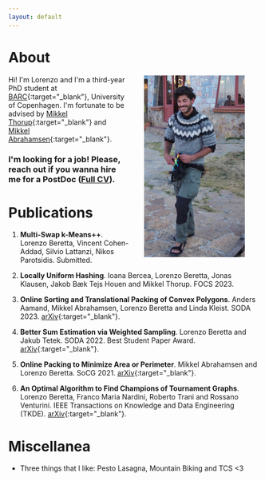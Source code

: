 ```yaml
---
layout: default
---
```


# About

<img src="figures/titicaca_lake.jpg" align="right" width="40%" hspace="30" vspace="0" alt="be balanced" />

Hi! I'm Lorenzo and I'm a third-year PhD student at [BARC](https://barc.ku.dk/){:target="_blank"}, University of Copenhagen.
I'm fortunate to be advised by [Mikkel Thorup](http://hjemmesider.diku.dk/~mthorup/){:target="_blank"} 
and [Mikkel Abrahamsen](https://sites.google.com/view/mikkel-abrahamsen){:target="_blank"}.

### **I'm looking for a job!** Please, reach out if you wanna hire me for a PostDoc ([Full CV](pdfs/CV.pdf)).


# Publications
1. **Multi-Swap k-Means++**. Lorenzo Beretta, Vincent Cohen-Addad, Silvio Lattanzi, Nikos Parotsidis.
Submitted.

1. **Locally Uniform Hashing**. Ioana Bercea, Lorenzo Beretta, Jonas Klausen, Jakob Bæk Tejs Houen
and Mikkel Thorup. 
FOCS 2023.

1. **Online Sorting and Translational Packing of Convex Polygons**. Anders Aamand, Mikkel Abrahamsen, Lorenzo Beretta and Linda Kleist. 
SODA 2023.
[arXiv](https://arxiv.org/abs/2112.03791){:target="_blank"}.

1. **Better Sum Estimation via Weighted Sampling**. Lorenzo Beretta and Jakub Tetek.
SODA 2022. Best Student Paper Award.
[arXiv](https://arxiv.org/abs/2110.14948){:target="_blank"}.

1. **Online Packing to Minimize Area or Perimeter**. Mikkel Abrahamsen and Lorenzo Beretta. SoCG 2021.
[arXiv](https://arxiv.org/abs/2101.09024){:target="_blank"}.

1. **An Optimal Algorithm to Find Champions of Tournament Graphs**. Lorenzo Beretta, Franco Maria
Nardini, Roberto Trani and Rossano Venturini. IEEE Transactions on Knowledge and Data Engineering 
(TKDE). [arXiv](https://arxiv.org/abs/2111.13621){:target="_blank"}.

# Miscellanea

* Three things that I like: Pesto Lasagna, Mountain Biking and TCS <3 
